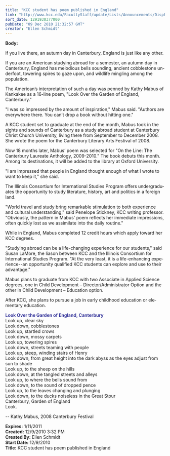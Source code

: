 ```yaml
---
title: "KCC student has poem published in England"
link: "http://www.kcc.edu/FacultyStaff/update/Lists/Announcements/DispForm.aspx?ID=35"
sort_date: 1291930377000
pubDate: "09 Dec 2010 21:32:57 GMT"
creator: "Ellen Schmidt"
---
```


<div><b>Body:</b> <div class=ExternalClass9A3FC4966D6C4CF6841411D63BE957F7><div><span lang=EN>
<p>If you live there, an autumn day in Canterbury, England is just like any other.</p>
<p>If you are an American studying abroad for a semester, an autumn day in Canterbury, England has melodious bells sounding, ancient cobblestone underfoot, towering spires to gaze upon, and wildlife mingling among the population.</p>
<p>The American’s interpretation of such a day was penned by Kathy Mabus of Kankakee as a 16-line poem, &quot;Look Over the Garden of England, Canterbury.&quot;</p>
<p>&quot;I was so impressed by the amount of inspiration,&quot; Mabus said. &quot;Authors are everywhere there. You can’t drop a book without hitting one.&quot; </p>
<p>A KCC student set to graduate at the end of the month, Mabus took in the sights and sounds of Canterbury as a study abroad student at Canterbury Christ Church University, living there from September to December 2008. She wrote the poem for the Canterbury Literary Arts Festival of 2008. </p>
<p>Now 18 months later, Mabus’ poem was selected for &quot;On the Line: The Canterbury Laureate Anthology, 2009-2010.&quot; The book debuts this month. Among its destinations, it will be added to the library at Oxford University.</p>
<p>&quot;I am impressed that people in England thought enough of what I wrote to want to keep it,&quot; she said.</p>
<p>The Illinois Consortium for International Studies Program offers undergraduates the opportunity to study literature, history, art and politics in a foreign land.</p>
<p>&quot;World travel and study bring remarkable stimulation to both experience and cultural understanding,&quot; said Penelope Stickney, KCC writing professor. &quot;Obviously, the pattern in Mabus' poem reflects her immediate impressions, often quickly lost as we assimilate into the daily routine.&quot;</p>
<p>While in England, Mabus completed 12 credit hours which apply toward her KCC degrees.</p>
<p>&quot;Studying abroad can be a life-changing experience for our students,&quot; said Susan LaMore, the liason between KCC and the Illinois Consortium for International Studies Program. &quot;At the very least, it is a life-enhancing experience--an opportunity qualified KCC students can explore and use to their advantage.&quot;</p>
<p>Mabus plans to graduate from KCC with two Associate in Applied Science degrees, one in Child Development – Director/Administrator Option and the other in Child Development – Education option.</p>
<p>After KCC, she plans to pursue a job in early childhood education or elementary education.</p>
<p><font color="#333399"><strong>Look Over the Garden of England, Canterbury<br></strong></font>Look up, clear sky<br>Look down, cobblestones<br>Look up, startled crows<br>Look down, mossy carpets<br>Look up, towering spires<br>Look down, streets teaming with people<br>Look up, steep, winding stairs of Henry<br>Look down, from great height into the dark abyss as the eyes adjust from sun to shade<br>Look up, to the sheep on the hills<br>Look down, at the tangled streets and alleys<br>Look up, to where the bells sound from<br>Look down, to the sound of dropped pence<br>Look up, to the leaves changing and plunging<br>Look down, to the ducks noiseless in the Great Stour<br>Canterbury, Garden of England <br>Look.</p>
<p>-- Kathy Mabus, 2008 Canterbury Festival</p></span></div></div></div>
<div><b>Expires:</b> 1/11/2011</div>
<div><b>Created:</b> 12/9/2010 3:32 PM</div>
<div><b>Created By:</b> Ellen Schmidt</div>
<div><b>Start Date:</b> 12/9/2010</div>
<div><b>Title:</b> KCC student has poem published in England</div>
